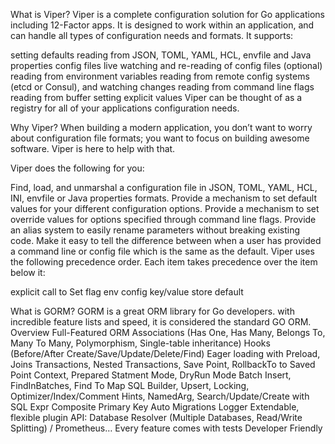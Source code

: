 What is Viper?
Viper is a complete configuration solution for Go applications including 12-Factor apps. It is designed to work within an application, and can handle all types of configuration needs and formats. It supports:

setting defaults
reading from JSON, TOML, YAML, HCL, envfile and Java properties config files
live watching and re-reading of config files (optional)
reading from environment variables
reading from remote config systems (etcd or Consul), and watching changes
reading from command line flags
reading from buffer
setting explicit values
Viper can be thought of as a registry for all of your applications configuration needs.

Why Viper?
When building a modern application, you don’t want to worry about configuration file formats; you want to focus on building awesome software. Viper is here to help with that.

Viper does the following for you:

Find, load, and unmarshal a configuration file in JSON, TOML, YAML, HCL, INI, envfile or Java properties formats.
Provide a mechanism to set default values for your different configuration options.
Provide a mechanism to set override values for options specified through command line flags.
Provide an alias system to easily rename parameters without breaking existing code.
Make it easy to tell the difference between when a user has provided a command line or config file which is the same as the default.
Viper uses the following precedence order. Each item takes precedence over the item below it:

explicit call to Set
flag
env
config
key/value store
default

What is GORM?
GORM is a great ORM library for Go developers. with incredible feature lists and speed, it is considered the standard GO ORM.
Overview
Full-Featured ORM
Associations (Has One, Has Many, Belongs To, Many To Many, Polymorphism, Single-table inheritance)
Hooks (Before/After Create/Save/Update/Delete/Find)
Eager loading with Preload, Joins
Transactions, Nested Transactions, Save Point, RollbackTo to Saved Point
Context, Prepared Statment Mode, DryRun Mode
Batch Insert, FindInBatches, Find To Map
SQL Builder, Upsert, Locking, Optimizer/Index/Comment Hints, NamedArg, Search/Update/Create with SQL Expr
Composite Primary Key
Auto Migrations
Logger
Extendable, flexible plugin API: Database Resolver (Multiple Databases, Read/Write Splitting) / Prometheus…
Every feature comes with tests
Developer Friendly